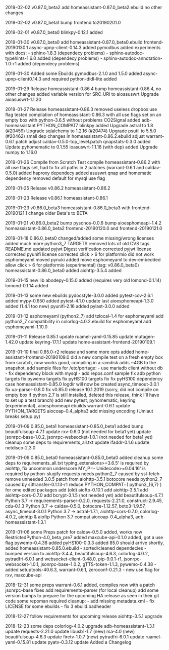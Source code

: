 2019-02-02 v0.87.0_beta2
	add homeassistant-0.87.0_beta2.ebuild
	no other changes

2019-02-02 v0.87.0_beta1
	bump frontend to20190201.0

2019-02-01 v0.87.0_beta0
	blinkpy-0.12.1 added

2019-01-30 v0.87.0_beta0
	add homeassistant-0.87.0_beta0.ebuild
	frontend-20190130.1
	async-upnp-client-0.14.3 added
	pymodbus added
	experiments with docs:
	- sphinx-1.8.3 (dependecy problems)
	- sphinx-autodoc-typehints-1.6.0 added (dependecy problems)
	- sphinx-autodoc-annotation-1.0-r1 added (dependecy problems)

2019-01-30 Added some Ebuilds
	pymodbus-2.1.0 and 1.5.0 added
	async-upnp-client0.14.3 and required python-didl-lite added

2019-01-29 Release homeassistant-0.86.4
	bump homeassistant-0.86.4, no other changes
	added variable version for SRC_URI to aioasuswrt
	Upgrade aioasuswrt-1.1.20

2019-01-27 Release homeassistant-0.86.3
	removed useless dropbox use flag
	tested compilation of homeassistant-0.86.3 with all use flags set on an empty box with python-3.6.5 without problems
	CO2Signal added
	adb-homeassistant PYTHON_COMPAT7
	blinkpy added
	Upgrade astral to 1.8 (#20459)
	Upgrade sqlalchemy to 1.2.16 (#20474)
	Upgrade psutil to 5.5.0 (#20462)
	small dep changes in homeassistant-0.86.2.ebuild
	adjust warrant-0.6.1 patch
	adjust caldav-0.5.0-top_level.patch
	qnapstats-0.3.0 added
	Update pyhomematic to 0.1.55
	ioasuswrt-1.1.18 (with dep) added
	Upgrade numpy to 1.16.0

2019-01-26 Compile from Scratch Test
	compile homeassistant-0.86.2 with all use flags set,
	had to fix all paths in 2 patches (warrant-0.6.1 and caldav-0.5.0)
	added haproxy dependecy
	added asuswrt qnap and homematic dependency
	removed default for mysql use flag

2019-01-25 Release v0.86.2
	homeassistant-0.86.2

2019-01-23 Release v0.86.1
	homeassistant-0.86.1

2019-01-23 v0.86.0_beta3
	homeassistant-0.86.0_beta3
        with frontend-20190121.1
	change older Beta's to BETA

2019-01-21 v0.86.0_beta2
	bump pysonos-0.0.6
	bump aioesphomeapi-1.4.2
	homeassistant-0.86.0_beta2
	frontend-20190120.0 and
	frontend-20190121.0

2019-01-18 0.86.0_beta0
	changed/added some missing/wrong licenses
	added much more python3_7 TARGETS
	removed lots of old CVS tags
	README.md updated
        pyjwt Digest verification corrected
	pyjwt license corrected
	pyunifi license corrected
	click > 6 for platformio did not work
	esphomeyaml moved
	pynuki added
	move esphomeyaml to dev-embedded
	allow click > 6 for platformio (experimental)
	(tag: v0.86.0_beta0) homeassistant-0.86.0_beta0 added
	aiohttp-3.5.4 added

2019-01-15 new lib
	abodepy-0.15.0 added (requires very old lomond-0.1.14)
	lomond-0.1.14 added

2019-01-13 some new ebuilds
	pydocstyle-3.0.0 added
	pytest-cov-2.6.1 added
	mypy-0.650 added
	pytest-4.1.0 update
	last aioesphomeapi-1.3.0 added (1.4.1 too new)
	pyunifi-2.16 added
	pylast-3.0.0 added

2019-01-12 esphomeyaml (python2_7)
	add tzlocal-1.4 for esphomeyaml
	add python2_7 compatibility in colorlog-4.0.2.ebuild for esphomeyaml
	add esphomeyaml-1.10.0

2019-01-11 Release 0.85.1
	update ruamel-yaml-0.15.85
	update mutagen-1.42.0
	update keyring-17.1.1
	update home-assistant-frontend-20190109.1

2019-01-10 final 0.85.0-r2 release and some more opts
	added home-assistant-frontend-20190109.0
	did a new compile test on a fresh empty box from scratch, now works good, compiling in a ramdisk adds ~4GB to the snapshot.
	add sample files for /etc/portage:
	- use mariadb client without db
	- fix dependency block with mysql
	- add repos.conf sample
	fix adb python targets
	fix pywemo targets
	fix pyHS100 targets
	fix fix pyHS100 dependency case
	homeassistant-0.85.0 logdir will now be created
	async_timeout-3.0.1 fix
	ua-parser-0.8.0 fix
	v0.85.0 release 10.1.2019 (sorry, did not compile on empty box if python 2.7 is still installed, deleted this release, think I'll have to set up a test branch)
	add new pytest, pyhomematic, keyring (experimental), aioesphomeapi ebuilds
	warrant-0.6.1 update PYTHON_TARGETS
	aiocoap-0.4_alpha3 add missing encoding (Umlaut breaks setup.py)

2019-01-09 0.85.0_beta1
	homeassistant-0.85.0_beta1 added
	bump beautifulsoup-4.7.1
	update rxv-0.6.0 (not needed for beta1 yet)
	update jsonrpc-base-1.0.2, jsonrpc-websocket-1.0.1 (not needed for beta1 yet)
	cleanup some deps to requirements_all.txt
	update ifaddr-0.1.6
	update netdisco-2.3.0

2019-01-09 0.85.0_beta0
	homeassistant-0.85.0_beta0 added
	cleanup some deps to requirements_all.txt
	typing_extensions>=3.6.5' is required by aiohttp, fix uncommon underscore MY_P=-
	Unidecode>=0.04.16' is required by python-slugify
	requests needs python2_7 caused by ssl-fetch
	remove unneeded 3.0.5 patch from aiohttp-3.5.1
	botocore needs python2_7 caused by s3transfer-0.1.13-r1
	reduce PYTHON_COMPAT=( python3_{6,7} ) for ome edited packages
	add (old) aioftp-0.10.1
	add aiohttp-3.5.1
	add aiohttp-cors-0.7.0
	add bcrypt-3.1.5 (not needed yet)
	add beautifulsoup-4.7.1
	Python 3.7 -> requirements-parser-0.2.0, requests-2.21.0, construct-2.9.45, cdu-0.1.3
	Python 3.7 -> caldav-0.5.0, botocore-1.12.57, boto3-1.9.57, async_timeout-3.0.1
	Python 3.7 -> astral-1.7.1, aiohttp-cors-0.7.0, colorlog-4.0.2, aiohttp & aioftp
	Python 3.7 compat aiocoap-0.4_alpha3, adb-homeassistant-1.3.1

2019-01-06 some Preps
	patch for caldav-0.5.0 added, works now
	RestrictedPython-4.0_beta_pre7 added
	maxcube-api-0.1.0 added, got a use flag
	pywemo-0.4.38 added
	pyHS100-0.3.3 added
	85.0 should arrive shortly, added homeassistant-0.85.0.ebuild
	  - sorted/cleaned dependecies
	  - bumped version to aiohttp-3.4.4, beautifulsoup-4.6.3, colorlog-4.0.2, pytradfri-6.0.1
	    and websocket-client-0.48.0, pip-9.0.1-r1, jsonrpc-websocket-1.0.1, jsonrpc-base-1.0.2, gTTS-token-1.1.3, pywemo-0.4.38
	  - added setuptools-40.6.3, warrant-0.6.1, zeroconf-0.21.3
	  - new use flag for rxv, maxcube-api

2018-12-31 some preps
	warrant-0.6.1 added, compiles now with a patch
	jsonrpc-base fixes
	add requirements-parser (for local cleanup)
	add some version bumps to prepare for the upcoming HA release as seen in their git code
	some repoman required cleanup:
	- add missing metadata.xml
	- fix LICENSE for some ebuilds
	- fix 3 ebuild.badheader

2018-12-27 follow requirements for upcoming release
	aiohttp-3.5.1 upgrade

2018-12-23 some deps
	colorlog-4.0.2 upgrade
	adb-homeassistant-1.3.1 update
	requests-2.21.0 update
	libusb1-1.7 (new)
	rsa-4.0 (new)
	beautifulsoup-4.6.3 update
	firetv-1.0.7 (new)
	pytradfri-6.0.1 update
	ruamel-yaml-0.15.81 update
	pyatv-0.3.12 update
	Added a Changelog
